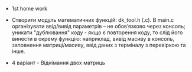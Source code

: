 * 1st home work 
* Створити модуль математичних функцій: dk_tool.h (.c). В main.c організувати ввід/вивід параметрів – не обов’язково через консоль; уникати "дублювання" коду - якщо є повторення коду, то слід його винести в окрему функцію: наприклад, вивід масиву в консоль, заповнення матриці/масиву, ввід даних з терміналу з перевіркою та інше. 

* 4 варіант - Віднімання двох матриць 
